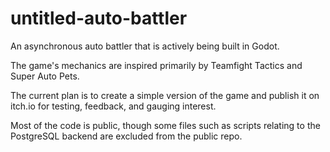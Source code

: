 # untitled-auto-battler

An asynchronous auto battler that is actively being built in Godot.

The game's mechanics are inspired primarily by Teamfight Tactics and Super Auto Pets.

The current plan is to create a simple version of the game and publish it on itch.io for testing, feedback, and gauging interest.

Most of the code is public, though some files such as scripts relating to the PostgreSQL backend are excluded from the public repo.
